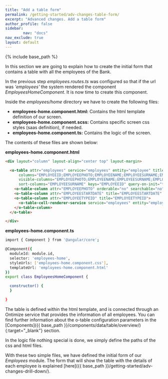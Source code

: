 ```yaml
---
title: "Add a table form"
permalink: /getting-started/adv-changes-table-form/
excerpt: "Advanced changes. Add a table form"
author_profile: false
sidebar:
        nav: "docs"
nav_exclude: true
layout: default
---
```


{% include base_path %}

In this section we are going to explain how to create the initial form that contains a table with
all the employees of the Bank.

In the previous step *employees.routes.ts* was configured so that if the url was *'employees'* the system rendered the component *EmployeesHomeComponent*. It is now time to create this component.

Inside the *employees/home* directory we have to create the following files:

* **employees-home.component.html:** Contains the html template definition of our screen.
* **employees-home.component.scss:** Contains specific screen css styles (saas definition), if needed.
* **employees-home.component.ts:** Contains the logic of the screen.

The contents of these files are shown below:

**employees-home.component.html**

```html
<div layout="column" layout-align="center top" layout-margin>

  <o-table attr="employees" service="employees" entity="employee" title="EMPLOYEES"
      columns="EMPLOYEEID;EMPLOYEEPHOTO;EMPLOYEENAME;EMPLOYEESURNAME;EMPLOYEEADDRESS;EMPLOYEESTARTDATE;EMPLOYEEEMAIL"
      visible-columns="EMPLOYEEPHOTO;EMPLOYEENAME;EMPLOYEESURNAME;EMPLOYEEADDRESS;EMPLOYEESTARTDATE;EMPLOYEEEMAIL"
      sort-columns="EMPLOYEESURNAME" keys="EMPLOYEEID" query-on-init="true" query-rows="10" quick-filter="yes">
    <o-table-column attr="EMPLOYEEPHOTO" orderable="no" searchable="no" type="image" image-type="base64" empty-image="assets/images/no-image.png" avatar="yes"></o-table-column>
    <o-table-column attr="EMPLOYEESTARTDATE" title="EMPLOYEESTARTDATE" type="date" format="LL"></o-table-column>
    <o-table-column attr="EMPLOYEETYPEID" title="EMPLOYEETYPEID">
      <o-table-cell-renderer-service service="employees" entity="employeeType" columns="EMPLOYEETYPEID;EMPLOYEETYPENAME" value-column="EMPLOYEETYPENAME"></o-table-cell-renderer-service>
    </o-table-column>
  </o-table>

</div>
```

**employees-home.component.ts**

```bash
import { Component } from '@angular/core';

@Component({
  moduleId: module.id,
  selector: 'employees-home',
  styleUrls: ['employees-home.component.css'],
  templateUrl: 'employees-home.component.html'
})
export class EmployeesHomeComponent {

  constructor() {
  }

}
```
The table is defined within the html template, and is connected through an Ontimize service that provides the information of all employees. You can find further information about the o-table configuration parameters in the [Components]({{ base_path }}/components/data/table/overview/){:target="_blank"} section.

In the logic file nothing special is done, we simply define the paths of the css and html files.

With these two simple files, we have defined the initial form of our *Employees* module. The form that will show the table with the details of each employee is explained [here]({{ base_path }}/getting-started/adv-changes-drill-down/).